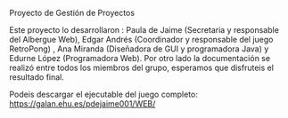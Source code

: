 Proyecto de Gestión de Proyectos

Este proyecto lo desarrollaron : Paula de Jaime (Secretaria y responsable del Albergue Web), Edgar Andrés (Coordinador y responsable del juego RetroPong) , Ana Miranda (Diseñadora de GUI y programadora Java) y Edurne López (Programadora Web).
Por otro lado la documentación se realizó entre todos los miembros del grupo, esperamos que disfruteis el resultado final.


Podeis descargar el ejecutable del juego completo: https://galan.ehu.es/pdejaime001/WEB/
